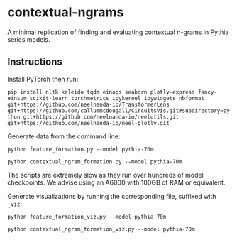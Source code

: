 # contextual-ngrams

A minimal replication of finding and evaluating contextual n-grams in Pythia series models.

## Instructions

Install PyTorch then run:

`pip install nltk kaleido tqdm einops seaborn plotly-express fancy-einsum scikit-learn torchmetrics ipykernel ipywidgets nbformat git+https://github.com/neelnanda-io/TransformerLens git+https://github.com/callummcdougall/CircuitsVis.git#subdirectory=python git+https://github.com/neelnanda-io/neelutils.git git+https://github.com/neelnanda-io/neel-plotly.git`

Generate data from the command line:

`python feature_formation.py --model pythia-70m`

`python contextual_ngram_formation.py --model pythia-70m`

The scripts are extremely slow as they run over hundreds of model checkpoints. We advise using an A6000 with 100GB of RAM or equivalent.

Generate visualizations by running the corresponding file, suffixed with `_viz`:

`python feature_formation_viz.py --model pythia-70m`

`python contextual_ngram_formation_viz.py --model pythia-70m`
